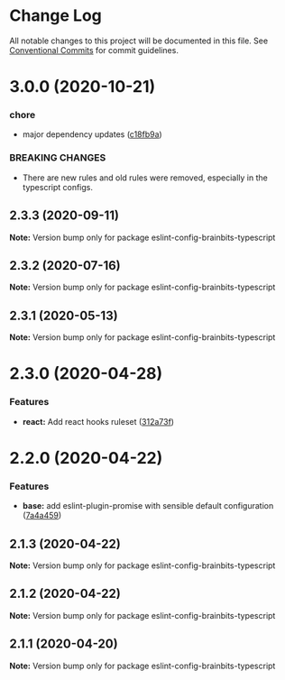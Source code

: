 # Change Log

All notable changes to this project will be documented in this file.
See [Conventional Commits](https://conventionalcommits.org) for commit guidelines.

# 3.0.0 (2020-10-21)


### chore

* major dependency updates ([c18fb9a](https://github.com/brainbits/eslint-config-brainbits/commit/c18fb9a79b4e47b6623c3e3e077fa3c867a80f14))


### BREAKING CHANGES

* There are new rules and old rules were removed, especially in the typescript configs.





## 2.3.3 (2020-09-11)

**Note:** Version bump only for package eslint-config-brainbits-typescript





## 2.3.2 (2020-07-16)

**Note:** Version bump only for package eslint-config-brainbits-typescript





## 2.3.1 (2020-05-13)

**Note:** Version bump only for package eslint-config-brainbits-typescript





# 2.3.0 (2020-04-28)


### Features

* **react:** Add react hooks ruleset ([312a73f](https://github.com/brainbits/eslint-config-brainbits/commit/312a73f16e3ed6e650c119abdcb0280d37944576))





# 2.2.0 (2020-04-22)


### Features

* **base:** add eslint-plugin-promise with sensible default configuration ([7a4a459](https://github.com/brainbits/eslint-config-brainbits/commit/7a4a4592bf670da067dacc0ec0f99b8b4d365f6c))





## 2.1.3 (2020-04-22)

**Note:** Version bump only for package eslint-config-brainbits-typescript





## 2.1.2 (2020-04-22)

**Note:** Version bump only for package eslint-config-brainbits-typescript





## 2.1.1 (2020-04-20)

**Note:** Version bump only for package eslint-config-brainbits-typescript
